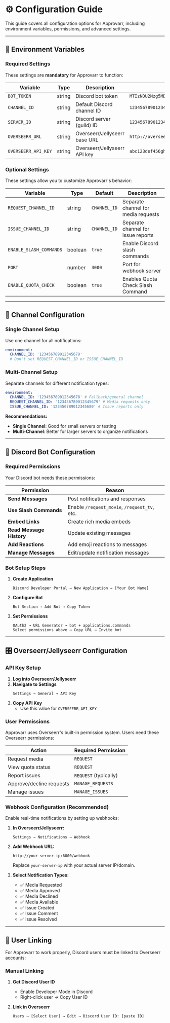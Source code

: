 # ⚙️ Configuration Guide

This guide covers all configuration options for Approvarr, including environment variables, permissions, and advanced settings.

---

## 🔧 Environment Variables

### Required Settings

These settings are **mandatory** for Approvarr to function:

| Variable | Type | Description | Example |
|----------|------|-------------|---------|
| `BOT_TOKEN` | string | Discord bot token | `MTIzNDU2Nzg5MDEyMzQ1Njc4.GhI_jK.LmNoPqRstuVwXyZ` |
| `CHANNEL_ID` | string | Default Discord channel ID | `123456789012345678` |
| `SERVER_ID` | string | Discord server (guild) ID | `123456789012345678` |
| `OVERSEERR_URL` | string | Overseerr/Jellyseerr base URL | `http://overseerr:5055` |
| `OVERSEERR_API_KEY` | string | Overseerr/Jellyseerr API key | `abc123def456ghi789` |

### Optional Settings

These settings allow you to customize Approvarr's behavior:

| Variable | Type | Default | Description |
|----------|------|---------|-------------|
| `REQUEST_CHANNEL_ID` | string | `CHANNEL_ID` | Separate channel for media requests |
| `ISSUE_CHANNEL_ID` | string | `CHANNEL_ID` | Separate channel for issue reports |
| `ENABLE_SLASH_COMMANDS` | boolean | `true` | Enable Discord slash commands |
| `PORT` | number | `3000` | Port for webhook server |
| `ENABLE_QUOTA_CHECK` | boolean | `true` | Enables Quota Check Slash Command |

---

## 🎯 Channel Configuration

### Single Channel Setup
Use one channel for all notifications:
```yaml
environment:
  CHANNEL_ID: '123456789012345678'
  # Don't set REQUEST_CHANNEL_ID or ISSUE_CHANNEL_ID
```

### Multi-Channel Setup
Separate channels for different notification types:
```yaml
environment:
  CHANNEL_ID: '123456789012345678' # Fallback/general channel
  REQUEST_CHANNEL_ID: '123456789012345679' # Media requests only
  ISSUE_CHANNEL_ID: '123456789012345680' # Issue reports only
```

**Recommendations:**
- **Single Channel**: Good for small servers or testing
- **Multi-Channel**: Better for larger servers to organize notifications

---

## 🔐 Discord Bot Configuration

### Required Permissions

Your Discord bot needs these permissions:

| Permission | Reason |
|------------|--------|
| **Send Messages** | Post notifications and responses |
| **Use Slash Commands** | Enable `/request_movie`, `/request_tv`, etc. |
| **Embed Links** | Create rich media embeds |
| **Read Message History** | Update existing messages |
| **Add Reactions** | Add emoji reactions to messages |
| **Manage Messages** | Edit/update notification messages |

### Bot Setup Steps

1. **Create Application**
   ```
   Discord Developer Portal → New Application → [Your Bot Name]
   ```

2. **Configure Bot**
   ```
   Bot Section → Add Bot → Copy Token
   ```

3. **Set Permissions**
   ```
   OAuth2 → URL Generator → bot + applications.commands
   Select permissions above → Copy URL → Invite bot
   ```

---

## 🎛️ Overseerr/Jellyseerr Configuration

### API Key Setup

1. **Log into Overseerr/Jellyseerr**
2. **Navigate to Settings**
   ```
   Settings → General → API Key
   ```
3. **Copy API Key**
   - Use this value for `OVERSEERR_API_KEY`

### User Permissions

Approvarr uses Overseerr's built-in permission system. Users need these Overseerr permissions:

| Action | Required Permission |
|--------|-------------------|
| Request media | `REQUEST` |
| View quota status | `REQUEST` |
| Report issues | `REQUEST` (typically) |
| Approve/decline requests | `MANAGE_REQUESTS` |
| Manage issues | `MANAGE_ISSUES` |

### Webhook Configuration (Recommended)

Enable real-time notifications by setting up webhooks:

1. **In Overseerr/Jellyseerr:**
   ```
   Settings → Notifications → Webhook
   ```

2. **Add Webhook URL:**
   ```
   http://your-server-ip:6000/webhook
   ```
   Replace `your-server-ip` with your actual server IP/domain.

3. **Select Notification Types:**
   - ✅ Media Requested
   - ✅ Media Approved
   - ✅ Media Declined
   - ✅ Media Available
   - ✅ Issue Created
   - ✅ Issue Comment
   - ✅ Issue Resolved

---

## 🔗 User Linking

For Approvarr to work properly, Discord users must be linked to Overseerr accounts:

### Manual Linking
1. **Get Discord User ID**
   - Enable Developer Mode in Discord
   - Right-click user → Copy User ID

2. **Link in Overseerr**
   ```
   Users → [Select User] → Edit → Discord User ID: [paste ID]
   ```
